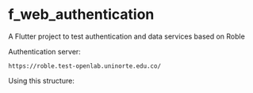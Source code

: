 # f_web_authentication

A Flutter project to test authentication and data services based on Roble 

Authentication server:   


```link
https://roble.test-openlab.uninorte.edu.co/
```

Using this structure:






